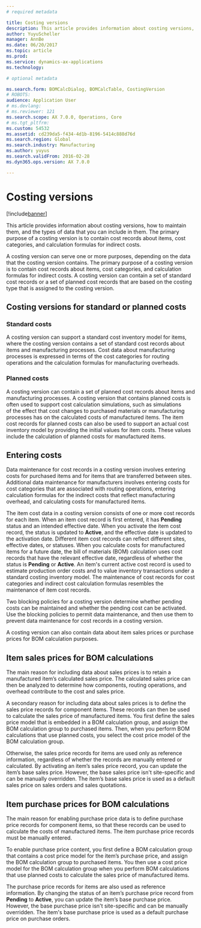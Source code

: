 ```yaml
---
# required metadata

title: Costing versions
description: This article provides information about costing versions, how to maintain them, and the types of data that you can include in them. The primary purpose of a costing version is to contain cost records about items, cost categories, and calculation formulas for indirect costs.
author: YuyuScheller
manager: AnnBe
ms.date: 06/20/2017
ms.topic: article
ms.prod: 
ms.service: dynamics-ax-applications
ms.technology: 

# optional metadata

ms.search.form: BOMCalcDialog, BOMCalcTable, CostingVersion
# ROBOTS: 
audience: Application User
# ms.devlang: 
# ms.reviewer: 121
ms.search.scope: AX 7.0.0, Operations, Core
# ms.tgt_pltfrm: 
ms.custom: 54532
ms.assetid: cd239da5-f434-4d1b-8196-5414c888d76d
ms.search.region: Global
ms.search.industry: Manufacturing
ms.author: yuyus
ms.search.validFrom: 2016-02-28
ms.dyn365.ops.version: AX 7.0.0

---
```


# Costing versions

[!include[banner](../includes/banner.md)]


This article provides information about costing versions, how to maintain them, and the types of data that you can include in them. The primary purpose of a costing version is to contain cost records about items, cost categories, and calculation formulas for indirect costs.

A costing version can serve one or more purposes, depending on the data that the costing version contains. The primary purpose of a costing version is to contain cost records about items, cost categories, and calculation formulas for indirect costs. A costing version can contain a set of standard cost records or a set of planned cost records that are based on the costing type that is assigned to the costing version.

## Costing versions for standard or planned costs
### Standard costs

A costing version can support a standard cost inventory model for items, where the costing version contains a set of standard cost records about items and manufacturing processes. Cost data about manufacturing processes is expressed in terms of the cost categories for routing operations and the calculation formulas for manufacturing overheads.

### Planned costs

A costing version can contain a set of planned cost records about items and manufacturing processes. A costing version that contains planned costs is often used to support cost calculation simulations, such as simulations of the effect that cost changes to purchased materials or manufacturing processes has on the calculated costs of manufactured items. The item cost records for planned costs can also be used to support an actual cost inventory model by providing the initial values for item costs. These values include the calculation of planned costs for manufactured items.

## Entering costs
Data maintenance for cost records in a costing version involves entering costs for purchased items and for items that are transferred between sites. Additional data maintenance for manufacturers involves entering costs for cost categories that are associated with routing operations, entering calculation formulas for the indirect costs that reflect manufacturing overhead, and calculating costs for manufactured items. 

The item cost data in a costing version consists of one or more cost records for each item. When an item cost record is first entered, it has **Pending** status and an intended effective date. When you activate the item cost record, the status is updated to **Active**, and the effective date is updated to the activation date. Different item cost records can reflect different sites, effective dates, or statuses. When you calculate costs for manufactured items for a future date, the bill of materials (BOM) calculation uses cost records that have the relevant effective date, regardless of whether the status is **Pending** or **Active**. An item's current active cost record is used to estimate production order costs and to value inventory transactions under a standard costing inventory model. The maintenance of cost records for cost categories and indirect cost calculation formulas resembles the maintenance of item cost records. 

Two blocking policies for a costing version determine whether pending costs can be maintained and whether the pending cost can be activated. Use the blocking policies to permit data maintenance, and then use them to prevent data maintenance for cost records in a costing version. 

A costing version can also contain data about item sales prices or purchase prices for BOM calculation purposes.

## Item sales prices for BOM calculations
The main reason for including data about sales prices is to retain a manufactured item’s calculated sales price. The calculated sales price can then be analyzed to determine how components, routing operations, and overhead contribute to the cost and sales price. 

A secondary reason for including data about sales prices is to define the sales price records for component items. These records can then be used to calculate the sales price of manufactured items. You first define the sales price model that is embedded in a BOM calculation group, and assign the BOM calculation group to purchased items. Then, when you perform BOM calculations that use planned costs, you select the cost price model of the BOM calculation group. 

Otherwise, the sales price records for items are used only as reference information, regardless of whether the records are manually entered or calculated. By activating an item’s sales price record, you can update the item’s base sales price. However, the base sales price isn't site-specific and can be manually overridden. The item’s base sales price is used as a default sales price on sales orders and sales quotations.

## Item purchase prices for BOM calculations
The main reason for enabling purchase price data is to define purchase price records for component items, so that these records can be used to calculate the costs of manufactured items. The item purchase price records must be manually entered. 

To enable purchase price content, you first define a BOM calculation group that contains a cost price model for the item’s purchase price, and assign the BOM calculation group to purchased items. You then use a cost price model for the BOM calculation group when you perform BOM calculations that use planned costs to calculate the sales price of manufactured items. 

The purchase price records for items are also used as reference information. By changing the status of an item’s purchase price record from **Pending** to **Active**, you can update the item’s base purchase price. However, the base purchase price isn't site-specific and can be manually overridden. The item's base purchase price is used as a default purchase price on purchase orders.



